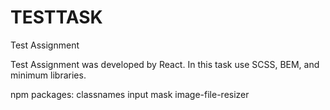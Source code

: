 # TESTTASK
Test Assignment

Test Assignment was developed by React.
In this task use SCSS, BEM, and minimum libraries.

npm packages:
  classnames 
  input mask 
  image-file-resizer
